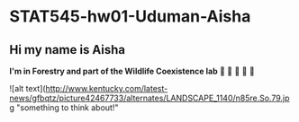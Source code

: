 # STAT545-hw01-Uduman-Aisha

## Hi my name is Aisha 


**I'm in Forestry and part of the Wildlife Coexistence lab** :evergreen_tree: :leopard: :tanabata_tree: :elephant: :deciduous_tree: 

![alt text](http://www.kentucky.com/latest-news/gfbqtz/picture42467733/alternates/LANDSCAPE_1140/n85re.So.79.jpg "something to think about!"

